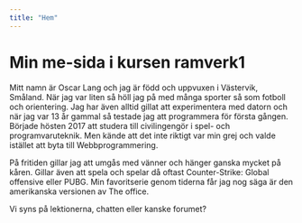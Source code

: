 ```yaml
---
title: "Hem"
---
```

Min me-sida i kursen ramverk1
=========================

Mitt namn är Oscar Lang och jag är född och uppvuxen i Västervik, Småland. När jag var liten så höll jag på med många sporter så som fotboll och orientering. Jag har även alltid gillat att experimentera med datorn och när jag var 13 år gammal så testade jag att programmera för första gången. Började hösten 2017 att studera till civilingengör i spel- och programvaruteknik. Men kände att det inte riktigt var min grej och valde istället att byta till Webbprogrammering.

På fritiden gillar jag att umgås med vänner och hänger ganska mycket på kåren. Gillar även att spela och spelar då oftast Counter-Strike: Global offensive eller PUBG. Min favoritserie genom tiderna får jag nog säga är den amerikanska versionen av The office.

Vi syns på lektionerna, chatten eller kanske forumet?
